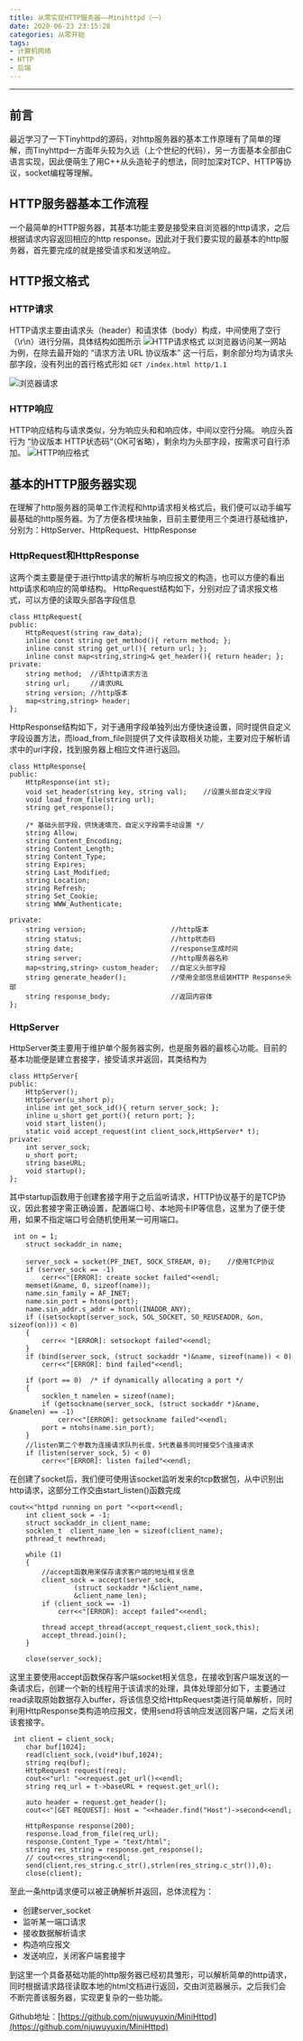 ```yaml
---
title: 从零实现HTTP服务器——Minihttpd（一）
date: 2020-06-23 23:15:28
categories: 从零开始
tags:
- 计算机网络
- HTTP
- 后端
---
```

----
## 前言
最近学习了一下Tinyhttpd的源码，对http服务器的基本工作原理有了简单的理解，而Tinyhttpd一方面年头较为久远（上个世纪的代码），另一方面基本全部由C语言实现，因此便萌生了用C++从头造轮子的想法，同时加深对TCP、HTTP等协议，socket编程等理解。

## HTTP服务器基本工作流程
一个最简单的HTTP服务器，其基本功能主要是接受来自浏览器的http请求，之后根据请求内容返回相应的http response。因此对于我们要实现的最基本的http服务器，首先要完成的就是接受请求和发送响应。

## HTTP报文格式
### HTTP请求
HTTP请求主要由请求头（header）和请求体（body）构成，中间使用了空行（\r\n）进行分隔，具体结构如图所示
![HTTP请求格式](https://s1.ax1x.com/2020/06/23/NUzklD.png)
以浏览器访问某一网站为例，在除去最开始的 “请求方法 URL 协议版本” 这一行后，剩余部分均为请求头部字段，没有列出的首行格式形如 `GET /index.html http/1.1`

![浏览器请求](https://s1.ax1x.com/2020/06/23/NUxQsJ.png)

### HTTP响应
HTTP响应结构与请求类似，分为响应头和和响应体，中间以空行分隔。
响应头首行为 “协议版本 HTTP状态码“（OK可省略），剩余均为头部字段，按需求可自行添加。
![HTTP响应格式](https://s1.ax1x.com/2020/06/23/NapnRf.jpg)

## 基本的HTTP服务器实现
在理解了http服务器的简单工作流程和http请求相关格式后，我们便可以动手编写最基础的http服务器。为了方便各模块抽象，目前主要使用三个类进行基础维护，分别为：HttpServer、HttpRequest、HttpResponse

### HttpRequest和HttpResponse
这两个类主要是便于进行http请求的解析与响应报文的构造，也可以方便的看出http请求和响应的简单结构。
HttpRequest结构如下，分别对应了请求报文格式，可以方便的读取头部各字段信息
```
class HttpRequest{
public:
    HttpRequest(string raw_data);
    inline const string get_method(){ return method; };
    inline const string get_url(){ return url; };
    inline const map<string,string>& get_header(){ return header; };
private:
    string method;  //该http请求方法
    string url;     //请求URL
    string version; //http版本
    map<string,string> header;
};
```
HttpResponse结构如下，对于通用字段单独列出方便快速设置，同时提供自定义字段设置方法，而load_from_file则提供了文件读取相关功能，主要对应于解析请求中的url字段，找到服务器上相应文件进行返回。
```
class HttpResponse{
public:
    HttpResponse(int st);
    void set_header(string key, string val);    //设置头部自定义字段
    void load_from_file(string url);
    string get_response();

    /* 基础头部字段，供快速填充，自定义字段需手动设置 */
    string Allow;
    string Content_Encoding;
    string Content_Length;
    string Content_Type;
    string Expires;
    string Last_Modified;
    string Location;
    string Refresh;
    string Set_Cookie;
    string WWW_Authenticate;
    
private:
    string version;                     //http版本
    string status;                      //http状态码
    string date;                        //response生成时间
    string server;                      //http服务器名称
    map<string,string> custom_header;   //自定义头部字段
    string generate_header();           //使用全部信息组装HTTP Response头部
    string response_body;               //返回内容体
};
```

### HttpServer
HttpServer类主要用于维护单个服务器实例，也是服务器的最核心功能。目前的基本功能便是建立套接字，接受请求并返回，其类结构为
```
class HttpServer{
public:
    HttpServer();
    HttpServer(u_short p);
    inline int get_sock_id(){ return server_sock; };
    inline u_short get_port(){ return port; };
    void start_listen();
    static void accept_request(int client_sock,HttpServer* t);
private:
    int server_sock;
    u_short port;
    string baseURL;
    void startup();
};
```
其中startup函数用于创建套接字用于之后监听请求，HTTP协议基于的是TCP协议，因此套接字需正确设置，配置端口号、本地网卡IP等信息，这里为了便于使用，如果不指定端口号会随机使用某一可用端口。
```
 int on = 1;
    struct sockaddr_in name;

    server_sock = socket(PF_INET, SOCK_STREAM, 0);    //使用TCP协议
    if (server_sock == -1)
        cerr<<"[ERROR]: create socket failed"<<endl;
    memset(&name, 0, sizeof(name));
    name.sin_family = AF_INET;
    name.sin_port = htons(port);
    name.sin_addr.s_addr = htonl(INADDR_ANY);
    if ((setsockopt(server_sock, SOL_SOCKET, SO_REUSEADDR, &on, sizeof(on))) < 0)  
    {  
        cerr<< "[ERROR]: setsockopt failed"<<endl;
    }
    if (bind(server_sock, (struct sockaddr *)&name, sizeof(name)) < 0)
        cerr<<"[ERROR]: bind failed"<<endl;

    if (port == 0)  /* if dynamically allocating a port */
    {
        socklen_t namelen = sizeof(name);
        if (getsockname(server_sock, (struct sockaddr *)&name, &namelen) == -1)
            cerr<<"[ERROR]: getsockname failed"<<endl;
        port = ntohs(name.sin_port);
    }
    //listen第二个参数为连接请求队列长度，5代表最多同时接受5个连接请求
    if (listen(server_sock, 5) < 0)   
        cerr<<"[ERROR]: listen failed"<<endl;
```
在创建了socket后，我们便可使用该socket监听发来的tcp数据包，从中识别出http请求，这部分工作交由start_listen()函数完成
```
cout<<"httpd running on port "<<port<<endl;
    int client_sock = -1;
    struct sockaddr_in client_name;
    socklen_t  client_name_len = sizeof(client_name);
    pthread_t newthread;

    while (1)
    {
        //accept函数用来保存请求客户端的地址相关信息
        client_sock = accept(server_sock,
                (struct sockaddr *)&client_name,
                &client_name_len);
        if (client_sock == -1)
            cerr<<"[ERROR]: accept failed"<<endl;

        thread accept_thread(accept_request,client_sock,this);
        accept_thread.join();
    }

    close(server_sock);
```
这里主要使用accept函数保存客户端socket相关信息，在接收到客户端发送的一条请求后，创建一个新的线程用于该请求的处理，具体处理部分如下，主要通过read读取原始数据存入buffer，将该信息交给HttpRequest类进行简单解析，同时利用HttpResponse类构造响应报文，使用send将该响应发送回客户端，之后关闭该套接字。
```
 int client = client_sock;
    char buf[1024];
    read(client_sock,(void*)buf,1024);
    string req(buf);
    HttpRequest request(req);
    cout<<"url: "<<request.get_url()<<endl;
    string req_url = t->baseURL + request.get_url();
    
    auto header = request.get_header();
    cout<<"[GET REQUEST]: Host = "<<header.find("Host")->second<<endl;

    HttpResponse response(200);
    response.load_from_file(req_url);
    response.Content_Type = "text/html";
    string res_string = response.get_response();
    // cout<<res_string<<endl;
    send(client,res_string.c_str(),strlen(res_string.c_str()),0);
    close(client);
```
至此一条http请求便可以被正确解析并返回，总体流程为：
- 创建server_socket
- 监听某一端口请求
- 接收数据解析请求
- 构造响应报文
- 发送响应，关闭客户端套接字

到这里一个具备基础功能的http服务器已经初具雏形，可以解析简单的http请求，同时根据请求路径读取本地的html文档进行返回，交由浏览器展示。之后我们会不断完善该服务器，实现更复杂的一些功能。

Github地址：[https://github.com/njuwuyuxin/MiniHttpd](https://github.com/njuwuyuxin/MiniHttpd)
